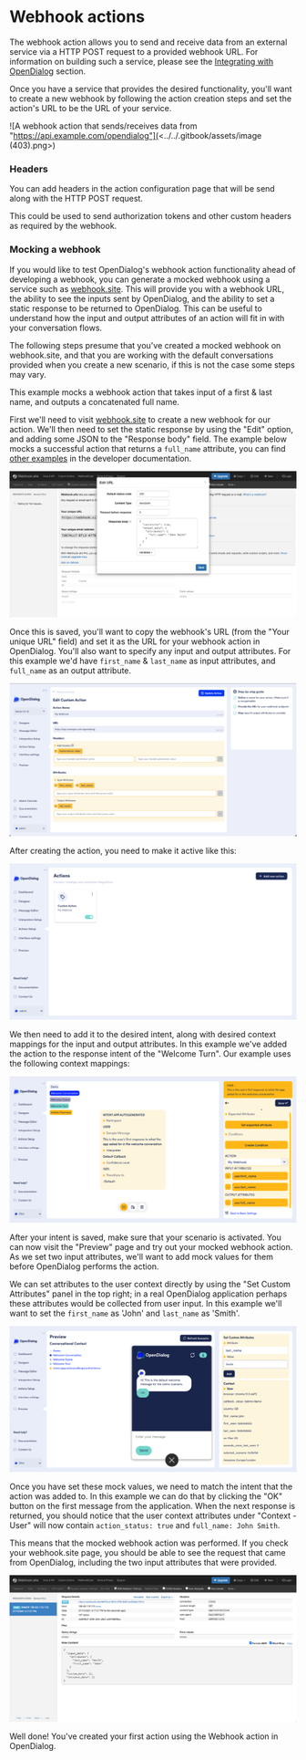 # Webhook actions

The webhook action allows you to send and receive data from an external service via a HTTP POST request to a provided webhook URL. For information on building such a service, please see the [Integrating with OpenDialog](../../developing-with-opendialog/introduction.md) section.&#x20;

Once you have a service that provides the desired functionality, you'll want to create a new webhook by following the action creation steps and set the action's URL to be the URL of your service.

![A webhook action that sends/receives data from "https://api.example.com/opendialog"](<../../.gitbook/assets/image (403).png>)

### Headers

You can add headers in the action configuration page that will be send along with the HTTP POST request.&#x20;

This could be used to send authorization tokens and other custom headers as required by the webhook.

### Mocking a webhook

If you would like to test OpenDialog's webhook action functionality ahead of developing a webhook, you can generate a mocked webhook using a service such as [webhook.site](https://webhook.site). This will provide you with a webhook URL, the ability to see the inputs sent by OpenDialog, and the ability to set a static response to be returned to OpenDialog. This can be useful to understand how the input and output attributes of an action will fit in with your conversation flows.

The following steps presume that you've created a mocked webhook on webhook.site, and that you are working with the default conversations provided when you create a new scenario, if this is not the case some steps may vary.&#x20;

This example mocks a webhook action that takes input of a first & last name, and outputs a concatenated full name.

First we'll need to visit [webhook.site](https://webhook.site) to create a new webhook for our action. We'll then need to set the static response by using the "Edit" option, and adding some JSON to the "Response body" field. The example below mocks a successful action that returns a `full_name` attribute, you can find [other examples](https://docs.opendialog.ai/developing-with-opendialog/actions/webhook-action#examples) in the developer documentation.

![The required JSON for a successful webhook action that returns a full\_name attribute](../../.gitbook/assets/webhook-mock-response.png)

Once this is saved, you'll want to copy the webhook's URL (from the "Your unique URL" field) and set it as the URL for your webhook action in OpenDialog. You'll also want to specify any input and output attributes. For this example we'd have `first_name` & `last_name` as input attributes, and `full_name` as an output attribute.&#x20;

![](<../../.gitbook/assets/image (276).png>)

After creating the action, you need to make it active like this:

![](<../../.gitbook/assets/image (151).png>)

We then need to add it to the desired intent, along with desired context mappings for the input and output attributes. In this example we've added the action to the response intent of the "Welcome Turn". Our example uses the following context mappings:

![Adding the mocked webhook action to the "Welcome Turn" repsonse intent](../../.gitbook/assets/actions-add-to-intent.png)

After your intent is saved, make sure that your scenario is activated. You can now visit the "Preview" page and try out your mocked webhook action. As we set two input attributes, we'll want to add mock values for them before OpenDialog performs the action.&#x20;

We can set attributes to the user context directly by using the "Set Custom Attributes" panel in the top right; in a real OpenDialog application perhaps these attributes would be collected from user input. In this example we'll want to set the `first_name` as 'John' and `last_name` as 'Smith'.

![Setting the input attribute values: first\_name = John, last\_name = Smith](../../.gitbook/assets/webhook-mock-inputs.png)

Once you have set these mock values, we need to match the intent that the action was added to. In this example we can do that by clicking the "OK" button on the first message from the application. When the next response is returned, you should notice that the user context attributes under "Context - User" will now contain `action_status: true` and `full_name: John Smith`.&#x20;

This means that the mocked webhook action was performed. If you check your webhook.site page, you should be able to see the request that came from OpenDialog, including the two input attributes that were provided.

![](../../.gitbook/assets/webhook-mock-content.png)

Well done! You've created your first action using the Webhook action in OpenDialog.
